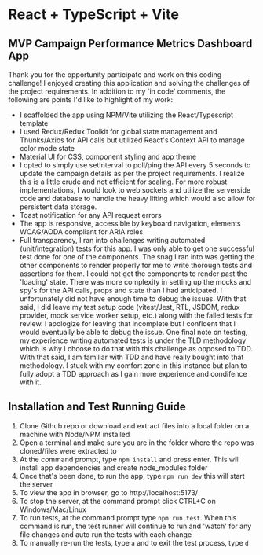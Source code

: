 # React + TypeScript + Vite

## MVP Campaign Performance Metrics Dashboard App

Thank you for the opportunity participate and work on this coding challenge! I enjoyed creating this application and solving the challenges of the project requirements. In addition to my 'in code' comments, the following are points I'd like to highlight of my work:

- I scaffolded the app using NPM/Vite utilizing the React/Typescript template
- I used Redux/Redux Toolkit for global state management and Thunks/Axios for API calls but utilized React's Context API to manage color mode state
- Material UI for CSS, component styling and app theme
- I opted to simply use setInterval to poll/ping the API every 5 seconds to update the campaign details as per the project requirements. I realize this is a little crude and not efficient for scaling. For more robust implementations, I would look to web sockets and utilize the serverside code and database to handle the heavy lifting which would also allow for persistent data storage.
- Toast notification for any API request errors
- The app is responsive, accessible by keyboard navigation, elements WCAG/AODA compliant for ARIA roles
- Full transparency, I ran into challenges writing automated (unit/integration) tests for this app. I was only able to get one successful test done for one of the components. The snag I ran into was getting the other components to render properly for me to write thorough tests and assertions for them. I could not get the components to render past the 'loading' state. There was more complexity in setting up the mocks and spy's for the API calls, props and state than I had anticipated. I unfortunately did not have enough time to debug the issues. With that said, I did leave my test setup code (vitest/Jest, RTL, JSDOM, redux provider, mock service worker setup, etc.) along with the failed tests for review. I apologize for leaving that incomplete but I confident that I would eventually be able to debug the issue. One final note on testing, my experience writing automated tests is under the TLD methodology which is why I choose to do that with this challenge as opposed to TDD. With that said, I am familiar with TDD and have really bought into that methodology. I stuck with my comfort zone in this instance but plan to fully adopt a TDD approach as I gain more experience and condifence with it.

## Installation and Test Running Guide

1. Clone Github repo or download and extract files into a local folder on a machine with Node/NPM installed
2. Open a terminal and make sure you are in the folder where the repo was cloned/files were extracted to
3. At the command prompt, type `npm install` and press enter. This will install app dependencies and create node_modules folder
4. Once that's been done, to run the app, type `npm run dev` this will start the server
5. To view the app in browser, go to http://localhost:5173/
6. To stop the server, at the command prompt click CTRL+C on Windows/Mac/Linux
7. To run tests, at the command prompt type `npm run test`. When this command is run, the test runner will continue to run and 'watch' for any file changes and auto run the tests with each change
8. To manually re-run the tests, type `a` and to exit the test process, type `d`
